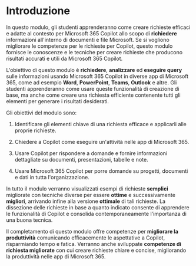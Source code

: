 # Introduzione

In questo modulo, gli studenti apprenderanno come creare richieste efficaci e adatte al contesto per Microsoft 365 Copilot allo scopo di **richiedere** informazioni all'interno di documenti e file Microsoft. Se si vogliono migliorare le competenze per le richieste per Copilot, questo modulo fornisce le conoscenze e le tecniche per creare richieste che producono risultati accurati e utili da Microsoft 365 Copilot.

L'obiettivo di questo modulo è **richiedere**, **analizzare** ed **eseguire query** sulle informazioni usando Microsoft 365 Copilot in diverse app di Microsoft 365, come ad esempio **Word**, **PowerPoint**, **Teams**, **Outlook** e altre. Gli studenti apprenderanno come usare queste funzionalità di creazione di base, ma anche come creare una richiesta efficiente contenente tutti gli elementi per generare i risultati desiderati.

Gli obiettivi del modulo sono:

1. Identificare gli elementi chiave di una richiesta efficace e applicarli alle proprie richieste.

1. Chiedere a Copilot come eseguire un'attività nelle app di Microsoft 365.

1. Usare Copilot per rispondere a domande e fornire informazioni dettagliate su documenti, presentazioni, tabelle e note.

1. Usare Microsoft 365 Copilot per porre domande su progetti, documenti e dati in tutta l'organizzazione.

In tutto il modulo verranno visualizzati esempi di richieste **semplici** migliorate con tecniche diverse per essere **ottime** e successivamente **migliori**, arrivando infine alla versione **ottimale** di tali richieste. La dissezione delle richieste in base a quanto indicato consente di apprendere le funzionalità di Copilot e consolida contemporaneamente l'importanza di una buona tecnica.

Il completamento di questo modulo offre competenze per **migliorare la produttività** comunicando efficacemente le aspettative a Copilot, risparmiando tempo e fatica. Verranno anche sviluppate **competenze di richiesta migliorate** con cui creare richieste chiare e concise, migliorando la produttività nelle app di Microsoft 365.
